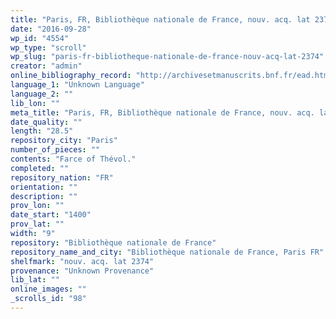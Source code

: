 ```yaml
---
title: "Paris, FR, Bibliothèque nationale de France, nouv. acq. lat 2374"
date: "2016-09-28"
wp_id: "4554"
wp_type: "scroll"
wp_slug: "paris-fr-bibliotheque-nationale-de-france-nouv-acq-lat-2374"
creator: "admin"
online_bibliography_record: "http://archivesetmanuscrits.bnf.fr/ead.html?id=FRBNFEAD000070586"
language_1: "Unknown Language"
language_2: ""
lib_lon: ""
meta_title: "Paris, FR, Bibliothèque nationale de France, nouv. acq. lat 2374"
date_quality: ""
length: "28.5"
repository_city: "Paris"
number_of_pieces: ""
contents: "Farce of Thévol."
completed: ""
repository_nation: "FR"
orientation: ""
description: ""
prov_lon: ""
date_start: "1400"
prov_lat: ""
width: "9"
repository: "Bibliothèque nationale de France"
repository_name_and_city: "Bibliothèque nationale de France, Paris FR"
shelfmark: "nouv. acq. lat 2374"
provenance: "Unknown Provenance"
lib_lat: ""
online_images: ""
_scrolls_id: "98"
---
```



